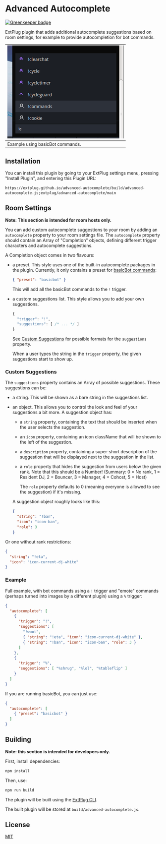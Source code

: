 Advanced Autocomplete
=====================

[![Greenkeeper badge](https://badges.greenkeeper.io/extplug/advanced-autocomplete.svg)](https://greenkeeper.io/)

ExtPlug plugin that adds additional autocomplete suggestions based on room
settings, for example to provide autocompletion for bot commands.

| ![Example using basicBot commands](./img/basicbot.png) |
|----------------|
| Example using basicBot commands. |

## Installation

You can install this plugin by going to your ExtPlug settings menu, pressing
"Install Plugin", and entering this Plugin URL:

```
https://extplug.github.io/advanced-autocomplete/build/advanced-autocomplete.js;extplug/advanced-autocomplete/main
```

## Room Settings

**Note: This section is intended for room hosts only.**

You can add custom autocomplete suggestions to your room by adding an
`autocomplete` property to your room settings file. The `autocomplete` property
should contain an Array of "Completion" objects, defining different trigger
characters and autocomplete suggestions.

A Completion object comes in two flavours:

 * a preset. This style uses one of the built-in autocomplete packages in the
   plugin. Currently, it only contains a preset for [basicBot commands](https://github.com/Yemasthui/basicBot/blob/master/commands.md):

   ```json
   { "preset": "basicbot" }
   ```

   This will add all the basicBot commands to the `!` trigger.

 * a custom suggestions list. This style allows you to add your own suggestions.

   ```javascript
   {
     "trigger": "!",
     "suggestions": [ /* ... */ ]
   }
   ```

   See [Custom Suggestions](#custom-suggestions) for possible formats for the
   `suggestions` property.

   When a user types the string in the `trigger` property, the given suggestions
   start to show up.

### Custom Suggestions

The `suggestions` property contains an Array of possible suggestions. These
suggestions can be:

 * a string. This will be shown as a bare string in the suggestions list.
 * an object. This allows you to control the look and feel of your suggestions
   a bit more. A suggestion object has:

     * a `string` property, containing the text that should be inserted when the
       user selects the suggestion.
     * an `icon` property, containing an icon className that will be shown to
       the left of the suggestion.
     * a `description` property, containing a super-short description of the
       suggestion that will be displayed next to the suggestion in the list.
     * a `role` property that hides the suggestion from users below the given
       rank. Note that this should be a Number! (Summary: 0 = No rank,
       1 = Resident DJ, 2 = Bouncer, 3 = Manager, 4 = Cohost, 5 = Host)

       The `role` property defaults to 0 (meaning everyone is allowed to see the
       suggestion) if it's missing.

   A suggestion object roughly looks like this:

   ```json
   {
     "string": "!ban",
     "icon": "icon-ban",
     "role": 3
   }
   ```

  Or one without rank restrictions:

  ```json
  {
    "string": "!eta",
    "icon": "icon-current-dj-white"
  }
  ```

### Example

Full example, with bot commands using a `!` trigger and "emote" commands
(perhaps turned into images by a different plugin) using a `%` trigger:

```json
{
  "autocomplete": [
    {
      "trigger": "!",
      "suggestions": [
        "!woot",
        { "string": "!eta", "icon": "icon-current-dj-white" },
        { "string": "!ban", "icon": "icon-ban", "role": 3 }
      ]
    },
    {
      "trigger": "%",
      "suggestions": [ "%shrug", "%lol", "%tableflip" ]
    }
  ]
}
```

If you are running basicBot, you can just use:

```json
{
  "autocomplete": [
    { "preset": "basicbot" }
  ]
}
```

## Building

**Note: this section is intended for developers only.**

First, install dependencies:

```bash
npm install
```

Then, use:

```bash
npm run build
```

The plugin will be built using the [ExtPlug CLI](https://github.com/extplug/extplug-cli).

The built plugin will be stored at `build/advanced-autocomplete.js`.

## License

[MIT](./LICENSE)

